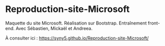 # Reproduction-site-Microsoft
Maquette du site Microsoft. Réalisation sur Bootstrap. Entraînement front-end. Avec Sébastien, Mickaël et Andreea.

À consulter ici : https://syny5.github.io/Reproduction-site-Microsoft/
